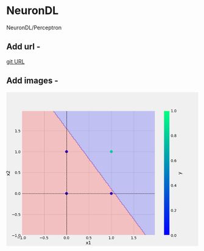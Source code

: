 # NeuronDL
NeuronDL/Perceptron


## Add url -
[git URL](https://github.com/c17hawke/oneNeuron/blob/main/or.py)

## Add images -
![Sample image](plots/and.png)


